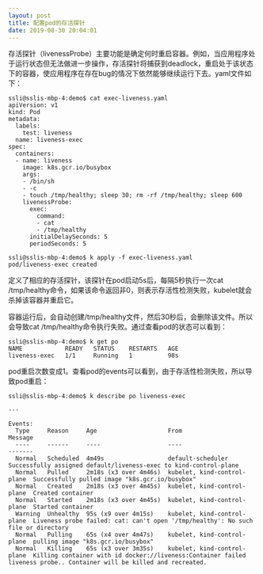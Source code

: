 ```yaml
---
layout: post
title: 配置pod的存活探针
date: 2019-08-30 20:04:01
---
```


存活探针（livenessProbe）主要功能是确定何时重启容器。例如，当应用程序处于运行状态但无法做进一步操作，存活探针将捕获到deadlock，重启处于该状态下的容器，使应用程序在存在bug的情况下依然能够继续运行下去。yaml文件如下：

```
ssli@sslis-mbp-4:demo$ cat exec-liveness.yaml
apiVersion: v1
kind: Pod
metadata:
  labels:
    test: liveness
  name: liveness-exec
spec:
  containers:
  - name: liveness
    image: k8s.gcr.io/busybox
    args:
    - /bin/sh
    - -c
    - touch /tmp/healthy; sleep 30; rm -rf /tmp/healthy; sleep 600
    livenessProbe:
      exec:
        command:
        - cat
        - /tmp/healthy
      initialDelaySeconds: 5
      periodSeconds: 5

ssli@sslis-mbp-4:demo$ k apply -f exec-liveness.yaml
pod/liveness-exec created
```

定义了相应的存活探针，该探针在pod启动5s后，每隔5秒执行一次cat /tmp/healthy命令，如果该命令返回非0，则表示存活性检测失败，kubelet就会杀掉该容器并重启它。

容器运行后，会自动创建/tmp/healthy文件，然后30秒后，会删除该文件。所以会导致cat /tmp/healthy命令执行失败。通过查看pod的状态可以看到：

```
ssli@sslis-mbp-4:demo$ k get po
NAME            READY   STATUS    RESTARTS   AGE
liveness-exec   1/1     Running   1          98s
```

pod重启次数变成1。查看pod的events可以看到，由于存活性检测失败，所以导致pod重启：

```
ssli@sslis-mbp-4:demo$ k describe po liveness-exec

···

Events:
  Type     Reason     Age                    From                         Message
  ----     ------     ----                   ----                         -------
  Normal   Scheduled  4m49s                  default-scheduler            Successfully assigned default/liveness-exec to kind-control-plane
  Normal   Pulled     2m18s (x3 over 4m46s)  kubelet, kind-control-plane  Successfully pulled image "k8s.gcr.io/busybox"
  Normal   Created    2m18s (x3 over 4m45s)  kubelet, kind-control-plane  Created container
  Normal   Started    2m18s (x3 over 4m45s)  kubelet, kind-control-plane  Started container
  Warning  Unhealthy  95s (x9 over 4m15s)    kubelet, kind-control-plane  Liveness probe failed: cat: can't open '/tmp/healthy': No such file or directory
  Normal   Pulling    65s (x4 over 4m47s)    kubelet, kind-control-plane  pulling image "k8s.gcr.io/busybox"
  Normal   Killing    65s (x3 over 3m35s)    kubelet, kind-control-plane  Killing container with id docker://liveness:Container failed liveness probe.. Container will be killed and recreated.
```
